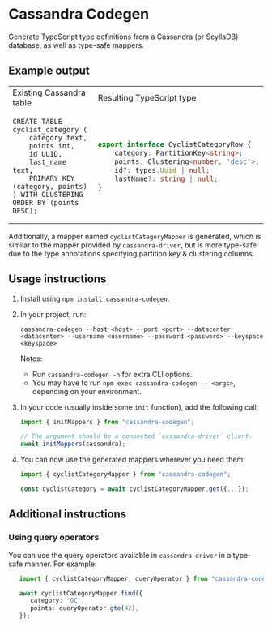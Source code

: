 # Cassandra Codegen

Generate TypeScript type definitions from a Cassandra (or ScyllaDB) database, as well as type-safe mappers.  

## Example output

<table>
<tr>
<td>Existing Cassandra table</td> <td>Resulting TypeScript type</td>
</tr>
<tr>
<td>

```cassandraql
CREATE TABLE cyclist_category (
    category text,
    points int,
    id UUID,
    last_name text,
    PRIMARY KEY (category, points)
) WITH CLUSTERING ORDER BY (points DESC);
```

</td>
<td>

```typescript
export interface CyclistCategoryRow {
    category: PartitionKey<string>;
    points: Clustering<number, 'desc'>;
    id?: types.Uuid | null;
    lastName?: string | null;
}
```

</td>
</tr>
</table>

Additionally, a mapper named `cyclistCategoryMapper` is generated, which is similar to the mapper provided by `cassandra-driver`, but is more type-safe due to the type annotations specifying partition key & clustering columns.

## Usage instructions

1. Install using `npm install cassandra-codegen`.
2. In your project, run:
   ```
   cassandra-codegen --host <host> --port <port> --datacenter <datacenter> --username <username> --password <password> --keyspace <keyspace>
   ```
   
   Notes:
   - Run `cassandra-codegen -h` for extra CLI options.
   - You may have to run `npm exec cassandra-codegen -- <args>`, depending on your environment.

3. In your code (usually inside some `init` function), add the following call:
   ```typescript
   import { initMappers } from "cassandra-codegen";

   // The argument should be a connected `cassandra-driver` client. 
   await initMappers(cassandra);
   ```
4. You can now use the generated mappers wherever you need them:
   ```typescript
   import { cyclistCategoryMapper } from "cassandra-codegen";
   
   const cyclistCategory = await cyclistCategoryMapper.get({...});
   ```

## Additional instructions

### Using query operators

You can use the query operators available in `cassandra-driver` in a type-safe manner.
For example:

```typescript
   import { cyclistCategoryMapper, queryOperator } from "cassandra-codegen";

   await cyclistCategoryMapper.find({
      category: 'GC',
      points: queryOperator.gte(42),
   });
```
